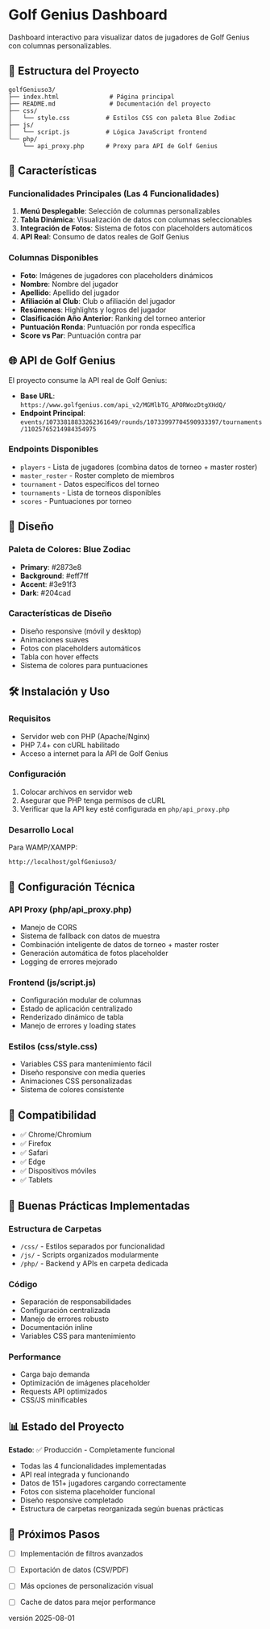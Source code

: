 # Golf Genius Dashboard

Dashboard interactivo para visualizar datos de jugadores de Golf Genius con columnas personalizables.

## 📁 Estructura del Proyecto

```
golfGeniuso3/
├── index.html              # Página principal
├── README.md               # Documentación del proyecto
├── css/
│   └── style.css          # Estilos CSS con paleta Blue Zodiac
├── js/
│   └── script.js          # Lógica JavaScript frontend
└── php/
    └── api_proxy.php      # Proxy para API de Golf Genius
```

## 🚀 Características

### Funcionalidades Principales (Las 4 Funcionalidades)
1. **Menú Desplegable**: Selección de columnas personalizables
2. **Tabla Dinámica**: Visualización de datos con columnas seleccionables
3. **Integración de Fotos**: Sistema de fotos con placeholders automáticos
4. **API Real**: Consumo de datos reales de Golf Genius

### Columnas Disponibles
- **Foto**: Imágenes de jugadores con placeholders dinámicos
- **Nombre**: Nombre del jugador
- **Apellido**: Apellido del jugador  
- **Afiliación al Club**: Club o afiliación del jugador
- **Resúmenes**: Highlights y logros del jugador
- **Clasificación Año Anterior**: Ranking del torneo anterior
- **Puntuación Ronda**: Puntuación por ronda específica
- **Score vs Par**: Puntuación contra par

## 🌐 API de Golf Genius

El proyecto consume la API real de Golf Genius:
- **Base URL**: `https://www.golfgenius.com/api_v2/MGMlbTG_APORWozDtgXHdQ/`
- **Endpoint Principal**: `events/10733818833262361649/rounds/10733997704590933397/tournaments/11025765214984354975`

### Endpoints Disponibles
- `players` - Lista de jugadores (combina datos de torneo + master roster)
- `master_roster` - Roster completo de miembros
- `tournament` - Datos específicos del torneo
- `tournaments` - Lista de torneos disponibles
- `scores` - Puntuaciones por torneo

## 🎨 Diseño

### Paleta de Colores: Blue Zodiac
- **Primary**: #2873e8
- **Background**: #eff7ff
- **Accent**: #3e91f3
- **Dark**: #204cad

### Características de Diseño
- Diseño responsive (móvil y desktop)
- Animaciones suaves
- Fotos con placeholders automáticos
- Tabla con hover effects
- Sistema de colores para puntuaciones

## 🛠️ Instalación y Uso

### Requisitos
- Servidor web con PHP (Apache/Nginx)
- PHP 7.4+ con cURL habilitado
- Acceso a internet para la API de Golf Genius

### Configuración
1. Colocar archivos en servidor web
2. Asegurar que PHP tenga permisos de cURL
3. Verificar que la API key esté configurada en `php/api_proxy.php`

### Desarrollo Local
Para WAMP/XAMPP:
```
http://localhost/golfGeniuso3/
```

## 🔧 Configuración Técnica

### API Proxy (php/api_proxy.php)
- Manejo de CORS
- Sistema de fallback con datos de muestra
- Combinación inteligente de datos de torneo + master roster
- Generación automática de fotos placeholder
- Logging de errores mejorado

### Frontend (js/script.js)
- Configuración modular de columnas
- Estado de aplicación centralizado
- Renderizado dinámico de tabla
- Manejo de errores y loading states

### Estilos (css/style.css)
- Variables CSS para mantenimiento fácil
- Diseño responsive con media queries
- Animaciones CSS personalizadas
- Sistema de colores consistente

## 📱 Compatibilidad

- ✅ Chrome/Chromium
- ✅ Firefox
- ✅ Safari
- ✅ Edge
- ✅ Dispositivos móviles
- ✅ Tablets

## 🤝 Buenas Prácticas Implementadas

### Estructura de Carpetas
- `/css/` - Estilos separados por funcionalidad
- `/js/` - Scripts organizados modularmente  
- `/php/` - Backend y APIs en carpeta dedicada

### Código
- Separación de responsabilidades
- Configuración centralizada
- Manejo de errores robusto
- Documentación inline
- Variables CSS para mantenimiento

### Performance
- Carga bajo demanda
- Optimización de imágenes placeholder
- Requests API optimizados
- CSS/JS minificables

## 📊 Estado del Proyecto

**Estado**: ✅ Producción - Completamente funcional
- Todas las 4 funcionalidades implementadas
- API real integrada y funcionando
- Datos de 151+ jugadores cargando correctamente
- Fotos con sistema placeholder funcional
- Diseño responsive completado
- Estructura de carpetas reorganizada según buenas prácticas

## 🚀 Próximos Pasos

- [ ] Implementación de filtros avanzados
- [ ] Exportación de datos (CSV/PDF)
- [ ] Más opciones de personalización visual
- [ ] Cache de datos para mejor performance


versión 2025-08-01